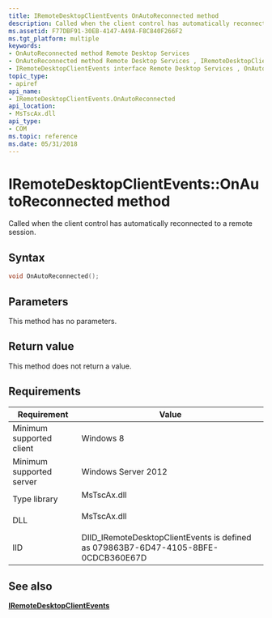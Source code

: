 ```yaml
---
title: IRemoteDesktopClientEvents OnAutoReconnected method
description: Called when the client control has automatically reconnected to a remote session.
ms.assetid: F77DBF91-30EB-4147-A49A-F8C840F266F2
ms.tgt_platform: multiple
keywords:
- OnAutoReconnected method Remote Desktop Services
- OnAutoReconnected method Remote Desktop Services , IRemoteDesktopClientEvents interface
- IRemoteDesktopClientEvents interface Remote Desktop Services , OnAutoReconnected method
topic_type:
- apiref
api_name:
- IRemoteDesktopClientEvents.OnAutoReconnected
api_location:
- MsTscAx.dll
api_type:
- COM
ms.topic: reference
ms.date: 05/31/2018
---
```


# IRemoteDesktopClientEvents::OnAutoReconnected method

Called when the client control has automatically reconnected to a remote session.

## Syntax


```C++
void OnAutoReconnected();
```



## Parameters

This method has no parameters.

## Return value

This method does not return a value.

## Requirements



| Requirement | Value |
|-------------------------------------|------------------------------------------------------------------------------------------------|
| Minimum supported client<br/> | Windows 8<br/>                                                                           |
| Minimum supported server<br/> | Windows Server 2012<br/>                                                                 |
| Type library<br/>             | <dl> <dt>MsTscAx.dll</dt> </dl>         |
| DLL<br/>                      | <dl> <dt>MsTscAx.dll</dt> </dl>         |
| IID<br/>                      | DIID\_IRemoteDesktopClientEvents is defined as 079863B7-6D47-4105-8BFE-0CDCB360E67D<br/> |



## See also

<dl> <dt>

[**IRemoteDesktopClientEvents**](iremotedesktopclientevents.md)
</dt> </dl>

 

 





